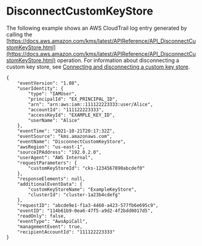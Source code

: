 # DisconnectCustomKeyStore<a name="ct-disconnect-keystore"></a>

The following example shows an AWS CloudTrail log entry generated by calling the [https://docs.aws.amazon.com/kms/latest/APIReference/API_DisconnectCustomKeyStore.html](https://docs.aws.amazon.com/kms/latest/APIReference/API_DisconnectCustomKeyStore.html) operation\. For information about disconnecting a custom key store, see [Connecting and disconnecting a custom key store](disconnect-keystore.md)\.

```
{
    "eventVersion": "1.08",
    "userIdentity": {
        "type": "IAMUser",
        "principalId": "EX_PRINCIPAL_ID",
        "arn": "arn:aws:iam::111122223333:user/Alice",
        "accountId": "111122223333",
        "accessKeyId": "EXAMPLE_KEY_ID",
        "userName": "Alice"
    },
    "eventTime": "2021-10-21T20:17:32Z",
    "eventSource": "kms.amazonaws.com",
    "eventName": "DisconnectCustomKeyStore",
    "awsRegion": "us-east-1",
    "sourceIPAddress": "192.0.2.0",
    "userAgent": "AWS Internal",
    "requestParameters": {
        "customKeyStoreId": "cks-1234567890abcdef0"
    },
    "responseElements": null,
    "additionalEventData": {
        "customKeyStoreName": "ExampleKeyStore",
        "clusterId": "cluster-1a23b4cdefg"
    },
    "requestID": "abcde9e1-f1a3-4460-a423-577fb6e695c9",
    "eventID": "114b61b9-0ea6-47f5-a9d2-4f2bdd0017d5",
    "readOnly": false,
    "eventType": "AwsApiCall",
    "managementEvent": true,
    "recipientAccountId": "111122223333"    
}
```